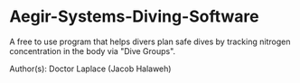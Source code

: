 # Aegir-Systems-Diving-Software

A free to use program that helps divers plan safe dives by tracking nitrogen concentration in the body via "Dive Groups".

Author(s): Doctor Laplace (Jacob Halaweh)
